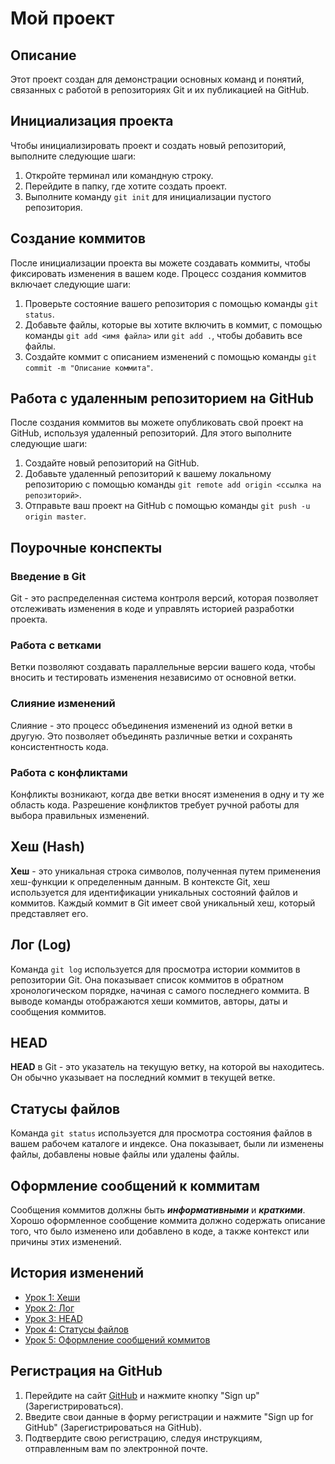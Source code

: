 # Мой проект

## Описание

Этот проект создан для демонстрации основных команд и понятий, связанных с работой в репозиториях Git и их публикацией на GitHub.

## Инициализация проекта

Чтобы инициализировать проект и создать новый репозиторий, выполните следующие шаги:

1. Откройте терминал или командную строку.
2. Перейдите в папку, где хотите создать проект.
3. Выполните команду `git init` для инициализации пустого репозитория.

## Создание коммитов

После инициализации проекта вы можете создавать коммиты, чтобы фиксировать изменения в вашем коде. Процесс создания коммитов включает следующие шаги:

1. Проверьте состояние вашего репозитория с помощью команды `git status`.
2. Добавьте файлы, которые вы хотите включить в коммит, с помощью команды `git add <имя файла>` или `git add .`, чтобы добавить все файлы.
3. Создайте коммит с описанием изменений с помощью команды `git commit -m "Описание коммита"`.

## Работа с удаленным репозиторием на GitHub

После создания коммитов вы можете опубликовать свой проект на GitHub, используя удаленный репозиторий. Для этого выполните следующие шаги:

1. Создайте новый репозиторий на GitHub.
2. Добавьте удаленный репозиторий к вашему локальному репозиторию с помощью команды `git remote add origin <ссылка на репозиторий>`.
3. Отправьте ваш проект на GitHub с помощью команды `git push -u origin master`.

## Поурочные конспекты

### Введение в Git

Git - это распределенная система контроля версий, которая позволяет отслеживать изменения в коде и управлять историей разработки проекта.

### Работа с ветками

Ветки позволяют создавать параллельные версии вашего кода, чтобы вносить и тестировать изменения независимо от основной ветки.

### Слияние изменений

Слияние - это процесс объединения изменений из одной ветки в другую. Это позволяет объединять различные ветки и сохранять консистентность кода.

### Работа с конфликтами

Конфликты возникают, когда две ветки вносят изменения в одну и ту же область кода. Разрешение конфликтов требует ручной работы для выбора правильных изменений.

## Хеш (Hash)

**Хеш** - это уникальная строка символов, полученная путем применения хеш-функции к определенным данным. В контексте Git, хеш используется для идентификации уникальных состояний файлов и коммитов. Каждый коммит в Git имеет свой уникальный хеш, который представляет его.

## Лог (Log)

Команда `git log` используется для просмотра истории коммитов в репозитории Git. Она показывает список коммитов в обратном хронологическом порядке, начиная с самого последнего коммита. В выводе команды отображаются хеши коммитов, авторы, даты и сообщения коммитов.

## HEAD

**HEAD** в Git - это указатель на текущую ветку, на которой вы находитесь. Он обычно указывает на последний коммит в текущей ветке.

## Статусы файлов

Команда `git status` используется для просмотра состояния файлов в вашем рабочем каталоге и индексе. Она показывает, были ли изменены файлы, добавлены новые файлы или удалены файлы.

## Оформление сообщений к коммитам

Сообщения коммитов должны быть ***информативными*** и ***краткими***. Хорошо оформленное сообщение коммита должно содержать описание того, что было изменено или добавлено в коде, а также контекст или причины этих изменений.

## История изменений

* [Урок 1: Хеши](урок-1.md)
* [Урок 2: Лог](урок-2.md)
* [Урок 3: HEAD](урок-3.md)
* [Урок 4: Статусы файлов](урок-4.md)
* [Урок 5: Оформление сообщений коммитов](урок-5.md)

## Регистрация на GitHub

1. Перейдите на сайт [GitHub](https://github.com) и нажмите кнопку "Sign up" (Зарегистрироваться).
2. Введите свои данные в форму регистрации и нажмите "Sign up for GitHub" (Зарегистрироваться на GitHub).
3. Подтвердите свою регистрацию, следуя инструкциям, отправленным вам по электронной почте.

